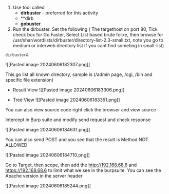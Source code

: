 
1. Use tool called 
	- **dirbuster** - preferred for this activity
	- **dirb
	- **gobuster**
2. Run the dirbuster. Set the following ( The targethost on port 80, Tick check box for Go Faster, Select List based brute forxe, then browse for /usr/shar/wordlists/dirbuster/directory-list-2.3-small.txt, note you go to medium or interweb directory list if you cant find someting in small-list)
```
dirbuster&
```

![[Pasted image 20240606182307.png]]

This go list all known directory, sample is (/admin page, /cgi, /bin and specific file extension)

- Result View
![[Pasted image 20240606183306.png]]

- Tree View
![[Pasted image 20240606183351.png]]


You can also view source code right click the browser and view source

Intercept in Burp suite and modify send request and check response

![[Pasted image 20240606184631.png]]


You can also send POST and you see that the result is Method NOT ALLOWED

![[Pasted image 20240606184710.png]]

Go to Target, then scope, then add the http://192.168.68.6 and https://192.168.68.6 to limit what we see in the burpsuite. You can see the Apache version in the server header 

![[Pasted image 20240606185244.png]]

